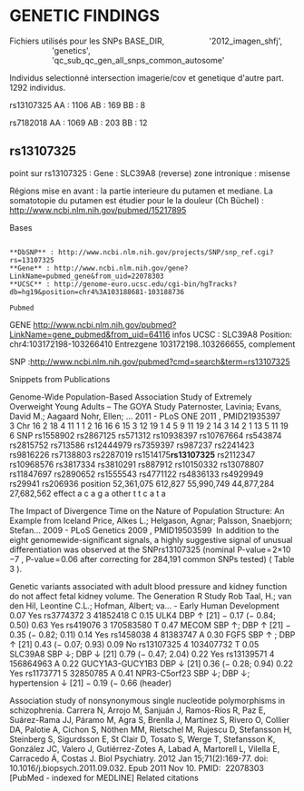 GENETIC FINDINGS
================

Fichiers utilisés pour les SNPs
BASE_DIR,
                   '2012_imagen_shfj',
                   'genetics',
                   'qc_sub_qc_gen_all_snps_common_autosome'

Individus selectionné intersection imagerie/cov et genetique d'autre part.
1292 individus.

rs13107325
AA :  1106 
AB : 169 
BB :  8 

rs7182018
AA : 1069 
AB : 203 
BB : 12 


rs13107325
----------

point sur rs13107325 : Gene : SLC39A8 (reverse) zone intronique : misense

Régions mise en avant : la partie interieure du putamen et mediane. La somatotopie du putamen est étudier pour le la douleur (Ch Büchel) : http://www.ncbi.nlm.nih.gov/pubmed/15217895

Bases
~~~~~

**DbSNP** : http://www.ncbi.nlm.nih.gov/projects/SNP/snp_ref.cgi?rs=13107325
**Gene** : http://www.ncbi.nlm.nih.gov/gene?LinkName=pubmed_gene&from_uid=22078303
**UCSC** : http://genome-euro.ucsc.edu/cgi-bin/hgTracks?db=hg19&position=chr4%3A103188681-103188736

Pubmed
~~~~~~

GENE http://www.ncbi.nlm.nih.gov/pubmed?LinkName=gene_pubmed&from_uid=64116
infos UCSC : SLC39A8  Position: chr4:103172198-103266410
Entrezgene 103172198..103266655, complement

SNP :http://www.ncbi.nlm.nih.gov/pubmed?cmd=search&term=rs13107325


Snippets from Publications

Genome-Wide Population-Based Association Study of Extremely Overweight Young Adults – The GOYA Study
Paternoster, Lavinia; Evans, David M.; Aagaard Nohr, Ellen; ... 2011 - PLoS ONE 2011 , PMID21935397 
3 Chr 16 2 18 4 11 1 1 2 16 16 6 15 3 12 19 1 4 5 9 11 19 2 14 3 14 2 1 13 5 11 19 6 SNP rs1558902 rs2867125 rs571312 rs10938397 rs10767664 rs543874 rs2815752 rs713586 rs12444979 rs7359397 rs987237 rs2241423 rs9816226 rs7138803 rs2287019 rs1514175**rs13107325** rs2112347 rs10968576 rs3817334 rs3810291 rs887912 rs10150332 rs13078807 rs11847697 rs2890652 rs1555543 rs4771122 rs4836133 rs4929949 rs29941 rs206936 position 52,361,075 612,827 55,990,749 44,877,284 27,682,562 effect a c a g a other t t c a t a  

The Impact of Divergence Time on the Nature of Population Structure: An Example from Iceland
Price, Alkes L.; Helgason, Agnar; Palsson, Snaebjorn; Stefan... 2009 - PLoS Genetics 2009 , PMID19503599 
In addition to the eight genomewide-significant signals, a highly suggestive signal of unusual differentiation was observed at the SNPrs13107325 (nominal P-value = 2×10 −7 , P-value = 0.06 after correcting for 284,191 common SNPs tested) ( Table 3 ). 

Genetic variants associated with adult blood pressure and kidney function do not affect fetal kidney volume. The Generation R Study
Rob Taal, H.; van den Hil, Leontine C.L.; Hofman, Albert; va... - Early Human Development 
0.07 Yes rs3774372 3 41852418 C 0.15 ULK4 DBP ↑ [21] − 0.17 (− 0.84; 0.50) 0.63 Yes rs419076 3 170583580 T 0.47 MECOM SBP ↑; DBP ↑ [21] − 0.35 (− 0.82; 0.11) 0.14 Yes rs1458038 4 81383747 A 0.30 FGF5 SBP ↑ ; DBP ↑ [21] 0.43 (− 0.07; 0.93) 0.09 No rs13107325 4 103407732 T 0.05 SLC39A8 SBP ↓; DBP ↓ [21] 0.79 (− 0.47; 2.04) 0.22 Yes rs13139571 4 156864963 A 0.22 GUCY1A3-GUCY1B3 DBP ↓ [21] 0.36 (− 0.28; 0.94) 0.22 Yes rs1173771 5 32850785 A 0.41 NPR3-C5orf23 SBP ↓; DBP ↓; hypertension ↓ [21] − 0.19 (− 0.66 (header)


Association study of nonsynonymous single nucleotide polymorphisms in schizophrenia.
Carrera N, Arrojo M, Sanjuán J, Ramos-Ríos R, Paz E, Suárez-Rama JJ, Páramo M, Agra S, Brenlla J, Martínez S, Rivero O, Collier DA, Palotie A, Cichon S, Nöthen MM, Rietschel M, Rujescu D, Stefansson H, Steinberg S, Sigurdsson E, St Clair D, Tosato S, Werge T, Stefansson K, González JC, Valero J, Gutiérrez-Zotes A, Labad A, Martorell L, Vilella E, Carracedo Á, Costas J.
Biol Psychiatry. 2012 Jan 15;71(2):169-77. doi: 10.1016/j.biopsych.2011.09.032. Epub 2011 Nov 10.
PMID: 
22078303 
[PubMed - indexed for MEDLINE]
Related citations
